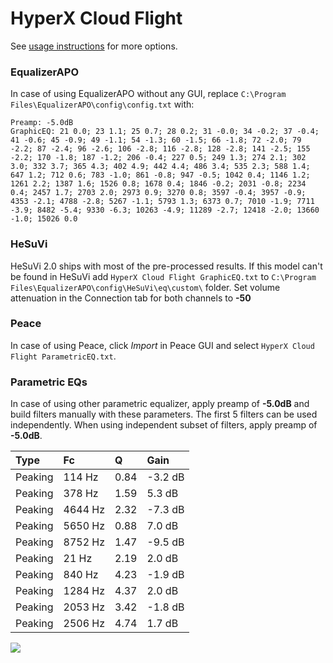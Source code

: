 # HyperX Cloud Flight
See [usage instructions](https://github.com/jaakkopasanen/AutoEq#usage) for more options.

### EqualizerAPO
In case of using EqualizerAPO without any GUI, replace `C:\Program Files\EqualizerAPO\config\config.txt`
with:
```
Preamp: -5.0dB
GraphicEQ: 21 0.0; 23 1.1; 25 0.7; 28 0.2; 31 -0.0; 34 -0.2; 37 -0.4; 41 -0.6; 45 -0.9; 49 -1.1; 54 -1.3; 60 -1.5; 66 -1.8; 72 -2.0; 79 -2.2; 87 -2.4; 96 -2.6; 106 -2.8; 116 -2.8; 128 -2.8; 141 -2.5; 155 -2.2; 170 -1.8; 187 -1.2; 206 -0.4; 227 0.5; 249 1.3; 274 2.1; 302 3.0; 332 3.7; 365 4.3; 402 4.9; 442 4.4; 486 3.4; 535 2.3; 588 1.4; 647 1.2; 712 0.6; 783 -1.0; 861 -0.8; 947 -0.5; 1042 0.4; 1146 1.2; 1261 2.2; 1387 1.6; 1526 0.8; 1678 0.4; 1846 -0.2; 2031 -0.8; 2234 0.4; 2457 1.7; 2703 2.0; 2973 0.9; 3270 0.8; 3597 -0.4; 3957 -0.9; 4353 -2.1; 4788 -2.8; 5267 -1.1; 5793 1.3; 6373 0.7; 7010 -1.9; 7711 -3.9; 8482 -5.4; 9330 -6.3; 10263 -4.9; 11289 -2.7; 12418 -2.0; 13660 -1.0; 15026 0.0
```

### HeSuVi
HeSuVi 2.0 ships with most of the pre-processed results. If this model can't be found in HeSuVi add
`HyperX Cloud Flight GraphicEQ.txt` to `C:\Program Files\EqualizerAPO\config\HeSuVi\eq\custom\` folder.
Set volume attenuation in the Connection tab for both channels to **-50**

### Peace
In case of using Peace, click *Import* in Peace GUI and select `HyperX Cloud Flight ParametricEQ.txt`.

### Parametric EQs
In case of using other parametric equalizer, apply preamp of **-5.0dB** and build filters manually
with these parameters. The first 5 filters can be used independently.
When using independent subset of filters, apply preamp of **-5.0dB**.

| Type    | Fc      |    Q | Gain    |
|:--------|:--------|:-----|:--------|
| Peaking | 114 Hz  | 0.84 | -3.2 dB |
| Peaking | 378 Hz  | 1.59 | 5.3 dB  |
| Peaking | 4644 Hz | 2.32 | -7.3 dB |
| Peaking | 5650 Hz | 0.88 | 7.0 dB  |
| Peaking | 8752 Hz | 1.47 | -9.5 dB |
| Peaking | 21 Hz   | 2.19 | 2.0 dB  |
| Peaking | 840 Hz  | 4.23 | -1.9 dB |
| Peaking | 1284 Hz | 4.37 | 2.0 dB  |
| Peaking | 2053 Hz | 3.42 | -1.8 dB |
| Peaking | 2506 Hz | 4.74 | 1.7 dB  |

![](https://raw.githubusercontent.com/jaakkopasanen/AutoEq/master/results/rtings/avg/HyperX%20Cloud%20Flight/HyperX%20Cloud%20Flight.png)